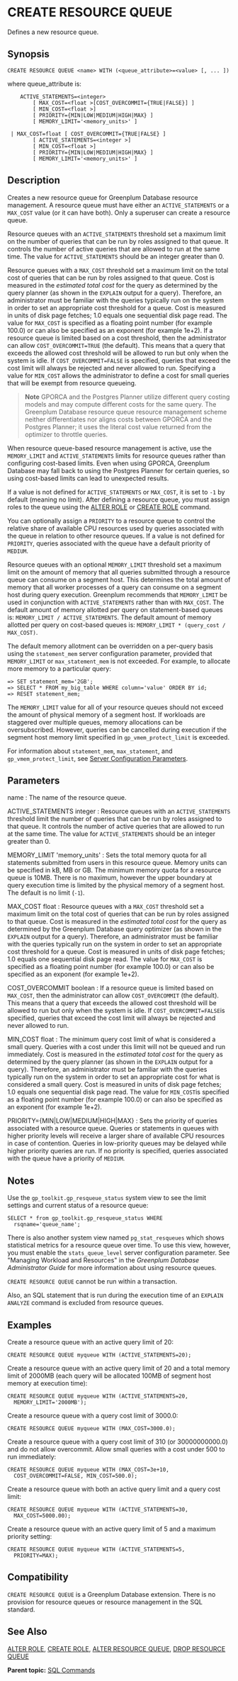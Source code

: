 # CREATE RESOURCE QUEUE 

Defines a new resource queue.

## <a id="section2"></a>Synopsis 

``` {#sql_command_synopsis}
CREATE RESOURCE QUEUE <name> WITH (<queue_attribute>=<value> [, ... ])
```

where queue\_attribute is:

```
    ACTIVE_STATEMENTS=<integer>
        [ MAX_COST=<float >[COST_OVERCOMMIT={TRUE|FALSE}] ]
        [ MIN_COST=<float >]
        [ PRIORITY={MIN|LOW|MEDIUM|HIGH|MAX} ]
        [ MEMORY_LIMIT='<memory_units>' ]

 | MAX_COST=float [ COST_OVERCOMMIT={TRUE|FALSE} ]
        [ ACTIVE_STATEMENTS=<integer >]
        [ MIN_COST=<float >]
        [ PRIORITY={MIN|LOW|MEDIUM|HIGH|MAX} ]
        [ MEMORY_LIMIT='<memory_units>' ]
```

## <a id="section3"></a>Description 

Creates a new resource queue for Greenplum Database resource management. A resource queue must have either an `ACTIVE_STATEMENTS` or a `MAX_COST` value \(or it can have both\). Only a superuser can create a resource queue.

Resource queues with an `ACTIVE_STATEMENTS` threshold set a maximum limit on the number of queries that can be run by roles assigned to that queue. It controls the number of active queries that are allowed to run at the same time. The value for `ACTIVE_STATEMENTS` should be an integer greater than 0.

Resource queues with a `MAX_COST` threshold set a maximum limit on the total cost of queries that can be run by roles assigned to that queue. Cost is measured in the *estimated total cost* for the query as determined by the query planner \(as shown in the `EXPLAIN` output for a query\). Therefore, an administrator must be familiar with the queries typically run on the system in order to set an appropriate cost threshold for a queue. Cost is measured in units of disk page fetches; 1.0 equals one sequential disk page read. The value for `MAX_COST` is specified as a floating point number \(for example 100.0\) or can also be specified as an exponent \(for example 1e+2\). If a resource queue is limited based on a cost threshold, then the administrator can allow `COST_OVERCOMMIT=TRUE` \(the default\). This means that a query that exceeds the allowed cost threshold will be allowed to run but only when the system is idle. If `COST_OVERCOMMIT=FALSE` is specified, queries that exceed the cost limit will always be rejected and never allowed to run. Specifying a value for `MIN_COST` allows the administrator to define a cost for small queries that will be exempt from resource queueing.

> **Note** GPORCA and the Postgres Planner utilize different query costing models and may compute different costs for the same query. The Greenplum Database resource queue resource management scheme neither differentiates nor aligns costs between GPORCA and the Postgres Planner; it uses the literal cost value returned from the optimizer to throttle queries.

When resource queue-based resource management is active, use the `MEMORY_LIMIT` and `ACTIVE_STATEMENTS` limits for resource queues rather than configuring cost-based limits. Even when using GPORCA, Greenplum Database may fall back to using the Postgres Planner for certain queries, so using cost-based limits can lead to unexpected results.

If a value is not defined for `ACTIVE_STATEMENTS` or `MAX_COST`, it is set to `-1` by default \(meaning no limit\). After defining a resource queue, you must assign roles to the queue using the [ALTER ROLE](ALTER_ROLE.html) or [CREATE ROLE](CREATE_ROLE.html) command.

You can optionally assign a `PRIORITY` to a resource queue to control the relative share of available CPU resources used by queries associated with the queue in relation to other resource queues. If a value is not defined for `PRIORITY`, queries associated with the queue have a default priority of `MEDIUM`.

Resource queues with an optional `MEMORY_LIMIT` threshold set a maximum limit on the amount of memory that all queries submitted through a resource queue can consume on a segment host. This determines the total amount of memory that all worker processes of a query can consume on a segment host during query execution. Greenplum recommends that `MEMORY_LIMIT` be used in conjunction with `ACTIVE_STATEMENTS` rather than with `MAX_COST`. The default amount of memory allotted per query on statement-based queues is: `MEMORY_LIMIT / ACTIVE_STATEMENTS`. The default amount of memory allotted per query on cost-based queues is: `MEMORY_LIMIT * (query_cost / MAX_COST)`.

The default memory allotment can be overridden on a per-query basis using the `statement_mem` server configuration parameter, provided that `MEMORY_LIMIT` or `max_statement_mem` is not exceeded. For example, to allocate more memory to a particular query:

```
=> SET statement_mem='2GB';
=> SELECT * FROM my_big_table WHERE column='value' ORDER BY id;
=> RESET statement_mem;
```

The `MEMORY_LIMIT` value for all of your resource queues should not exceed the amount of physical memory of a segment host. If workloads are staggered over multiple queues, memory allocations can be oversubscribed. However, queries can be cancelled during execution if the segment host memory limit specified in `gp_vmem_protect_limit` is exceeded.

For information about `statement_mem`, `max_statement`, and `gp_vmem_protect_limit`, see [Server Configuration Parameters](../config_params/guc_config.html).

## <a id="section4"></a>Parameters 

name
:   The name of the resource queue.

ACTIVE\_STATEMENTS integer
:   Resource queues with an `ACTIVE_STATEMENTS` threshold limit the number of queries that can be run by roles assigned to that queue. It controls the number of active queries that are allowed to run at the same time. The value for `ACTIVE_STATEMENTS` should be an integer greater than 0.

MEMORY\_LIMIT 'memory\_units'
:   Sets the total memory quota for all statements submitted from users in this resource queue. Memory units can be specified in kB, MB or GB. The minimum memory quota for a resource queue is 10MB. There is no maximum, however the upper boundary at query execution time is limited by the physical memory of a segment host. The default is no limit \(`-1`\).

MAX\_COST float
:   Resource queues with a `MAX_COST` threshold set a maximum limit on the total cost of queries that can be run by roles assigned to that queue. Cost is measured in the *estimated total cost* for the query as determined by the Greenplum Database query optimizer \(as shown in the `EXPLAIN` output for a query\). Therefore, an administrator must be familiar with the queries typically run on the system in order to set an appropriate cost threshold for a queue. Cost is measured in units of disk page fetches; 1.0 equals one sequential disk page read. The value for `MAX_COST` is specified as a floating point number \(for example 100.0\) or can also be specified as an exponent \(for example 1e+2\).

COST\_OVERCOMMIT boolean
:   If a resource queue is limited based on `MAX_COST`, then the administrator can allow `COST_OVERCOMMIT` \(the default\). This means that a query that exceeds the allowed cost threshold will be allowed to run but only when the system is idle. If `COST_OVERCOMMIT=FALSE`is specified, queries that exceed the cost limit will always be rejected and never allowed to run.

MIN\_COST float
:   The minimum query cost limit of what is considered a small query. Queries with a cost under this limit will not be queued and run immediately. Cost is measured in the *estimated total cost* for the query as determined by the query planner \(as shown in the `EXPLAIN` output for a query\). Therefore, an administrator must be familiar with the queries typically run on the system in order to set an appropriate cost for what is considered a small query. Cost is measured in units of disk page fetches; 1.0 equals one sequential disk page read. The value for `MIN_COST`is specified as a floating point number \(for example 100.0\) or can also be specified as an exponent \(for example 1e+2\).

PRIORITY=\{MIN\|LOW\|MEDIUM\|HIGH\|MAX\}
:   Sets the priority of queries associated with a resource queue. Queries or statements in queues with higher priority levels will receive a larger share of available CPU resources in case of contention. Queries in low-priority queues may be delayed while higher priority queries are run. If no priority is specified, queries associated with the queue have a priority of `MEDIUM`.

## <a id="section5"></a>Notes 

Use the `gp_toolkit.gp_resqueue_status` system view to see the limit settings and current status of a resource queue:

```
SELECT * from gp_toolkit.gp_resqueue_status WHERE 
  rsqname='queue_name';
```

There is also another system view named `pg_stat_resqueues` which shows statistical metrics for a resource queue over time. To use this view, however, you must enable the `stats_queue_level` server configuration parameter. See "Managing Workload and Resources" in the *Greenplum Database Administrator Guide* for more information about using resource queues.

`CREATE RESOURCE QUEUE` cannot be run within a transaction.

Also, an SQL statement that is run during the execution time of an `EXPLAIN ANALYZE` command is excluded from resource queues.

## <a id="section6"></a>Examples 

Create a resource queue with an active query limit of 20:

```
CREATE RESOURCE QUEUE myqueue WITH (ACTIVE_STATEMENTS=20);
```

Create a resource queue with an active query limit of 20 and a total memory limit of 2000MB \(each query will be allocated 100MB of segment host memory at execution time\):

```
CREATE RESOURCE QUEUE myqueue WITH (ACTIVE_STATEMENTS=20, 
  MEMORY_LIMIT='2000MB');
```

Create a resource queue with a query cost limit of 3000.0:

```
CREATE RESOURCE QUEUE myqueue WITH (MAX_COST=3000.0);
```

Create a resource queue with a query cost limit of 310 \(or 30000000000.0\) and do not allow overcommit. Allow small queries with a cost under 500 to run immediately:

```
CREATE RESOURCE QUEUE myqueue WITH (MAX_COST=3e+10, 
  COST_OVERCOMMIT=FALSE, MIN_COST=500.0);
```

Create a resource queue with both an active query limit and a query cost limit:

```
CREATE RESOURCE QUEUE myqueue WITH (ACTIVE_STATEMENTS=30, 
  MAX_COST=5000.00);
```

Create a resource queue with an active query limit of 5 and a maximum priority setting:

```
CREATE RESOURCE QUEUE myqueue WITH (ACTIVE_STATEMENTS=5, 
  PRIORITY=MAX);
```

## <a id="section7"></a>Compatibility 

`CREATE RESOURCE QUEUE` is a Greenplum Database extension. There is no provision for resource queues or resource management in the SQL standard.

## <a id="section8"></a>See Also 

[ALTER ROLE](ALTER_ROLE.html), [CREATE ROLE](CREATE_ROLE.html), [ALTER RESOURCE QUEUE](ALTER_RESOURCE_QUEUE.html), [DROP RESOURCE QUEUE](DROP_RESOURCE_QUEUE.html)

**Parent topic:** [SQL Commands](../sql_commands/sql_ref.html)

